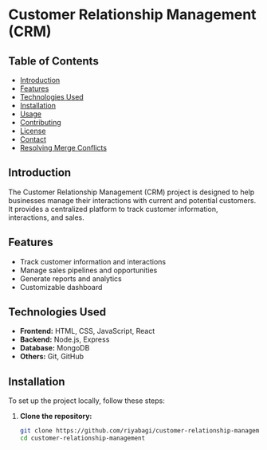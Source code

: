 # Customer Relationship Management (CRM)

## Table of Contents
- [Introduction](#introduction)
- [Features](#features)
- [Technologies Used](#technologies-used)
- [Installation](#installation)
- [Usage](#usage)
- [Contributing](#contributing)
- [License](#license)
- [Contact](#contact)
- [Resolving Merge Conflicts](#resolving-merge-conflicts)

## Introduction
The Customer Relationship Management (CRM) project is designed to help businesses manage their interactions with current and potential customers. It provides a centralized platform to track customer information, interactions, and sales.

## Features
- Track customer information and interactions
- Manage sales pipelines and opportunities
- Generate reports and analytics
- Customizable dashboard

## Technologies Used
- **Frontend:** HTML, CSS, JavaScript, React
- **Backend:** Node.js, Express
- **Database:** MongoDB
- **Others:** Git, GitHub

## Installation
To set up the project locally, follow these steps:

1. **Clone the repository:**
   ```sh
   git clone https://github.com/riyabagi/customer-relationship-management.git
   cd customer-relationship-management
